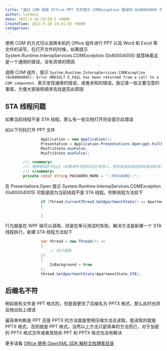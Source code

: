 ```yaml
---
title: "通过 COM 读取 Office PPT 文件提示 COMException 错误码 0x80004005 可能原因"
author: lindexi
date: 2021-5-10 19:50:2 +0800
CreateTime: 2021-5-10 19:41:43 +0800
categories: 
---
```


使用 COM 的方式可以调用本机的 Office 组件进行 PPT 以及 Word 和 Excel 等文件的读写，在打开文件的时候，如果提示 System.Runtime.InteropServices.COMException (0x80004005) 就意味着这是一个通用的错误，没有具体的原因

<!--more-->


<!-- 发布 -->

调用 COM 组件，提示 `System.Runtime.InteropServices.COMException (0x80004005): Error HRESULT E_FAIL has been returned from a call to a COM component.` 表示发现通用的错误，或者未知的错误。我记录一些主要注意的事情，方便大家按照顺序去找是否此原因

## STA 线程问题

如果当前线程不是 STA 线程，那么有一些文档打开将会提示此错误

如以下代码打开 PPT 文件

```csharp
                Application = new Application();
                Presentation = Application.Presentations.Open(ppt.FullName + PASSWORD_MARK, MsoTriState.msoTrue,
                MsoTriState.msoFalse,
                MsoTriState.msoFalse);

        /// <summary>
        /// 使用密码打开ppt（如果课件无密码则正常导入，密码错误则会抛密码错误异常，这里我们使用一个密码“PASSWORD”进行解密）；详见：https://stackoverflow.com/questions/17554892/unable-to-gracefully-abort-on-unknown-password-via-microsoft-office-interop-powe
        /// </summary>
        private const string PASSWORD_MARK = "::PASSWORD::";
```

在 Presentations.Open 提示 System.Runtime.InteropServices.COMException (0x80004005) 可能是因为当前线程不是 STA 线程。判断线程方法如下

```csharp
                if (Thread.CurrentThread.GetApartmentState() == ApartmentState.STA)
                {
                    
                }
```

行为就是在 WPF 端可以调用，但是在单元测试时失败。解决方法是新建一个 STA 线程执行，新建 STA 线程方法如下

```csharp
                var thread = new Thread(() =>
                {
                    // 执行逻辑
                })
                {
                    IsBackground = true
                };
                thread.SetApartmentState(ApartmentState.STA);
```

## 后缀名不符

例如我有文件是 PPT 格式的，但是我更改了后缀名为 PPTX 格式，那么此时也将会抛出如上错误

最简单判断是 PPT 还是 PPTX 的方法就是使用压缩方法去读取，能读取的就是 PPTX 格式，否则就是 PPT 格式。当然以上方法只是简单的方法而已，对于加密的 PPTX 格式文件或者其他非 PPT 和 PPTX 格式也没有解决

更多请看 [Office 使用 OpenXML SDK 解析文档博客目录](https://blog.lindexi.com/post/Office-%E4%BD%BF%E7%94%A8-OpenXML-SDK-%E8%A7%A3%E6%9E%90%E6%96%87%E6%A1%A3%E5%8D%9A%E5%AE%A2%E7%9B%AE%E5%BD%95.html )


